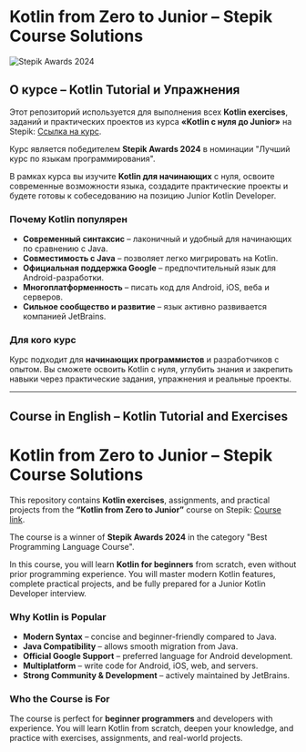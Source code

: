 # Kotlin from Zero to Junior – Stepik Course Solutions

![Stepik Awards 2024](https://stepik.org/course/207758/syllabus)

## О курсе – Kotlin Tutorial и Упражнения

Этот репозиторий используется для выполнения всех **Kotlin exercises**, заданий и практических проектов из курса **«Kotlin с нуля до Junior»** на Stepik: [Ссылка на курс](https://stepik.org/course/207758/syllabus).

Курс является победителем **Stepik Awards 2024** в номинации "Лучший курс по языкам программирования".

В рамках курса вы изучите **Kotlin для начинающих** с нуля, освоите современные возможности языка, создадите практические проекты и будете готовы к собеседованию на позицию Junior Kotlin Developer.

### Почему Kotlin популярен

- **Современный синтаксис** – лаконичный и удобный для начинающих по сравнению с Java.
- **Совместимость с Java** – позволяет легко мигрировать на Kotlin.
- **Официальная поддержка Google** – предпочтительный язык для Android-разработки.
- **Многоплатформенность** – писать код для Android, iOS, веба и серверов.
- **Сильное сообщество и развитие** – язык активно развивается компанией JetBrains.

### Для кого курс

Курс подходит для **начинающих программистов** и разработчиков с опытом. Вы сможете освоить Kotlin с нуля, углубить знания и закрепить навыки через практические задания, упражнения и реальные проекты.

---

## Course in English – Kotlin Tutorial and Exercises

# Kotlin from Zero to Junior – Stepik Course Solutions

This repository contains **Kotlin exercises**, assignments, and practical projects from the **“Kotlin from Zero to Junior”** course on Stepik: [Course link](https://stepik.org/course/207758/syllabus).

The course is a winner of **Stepik Awards 2024** in the category "Best Programming Language Course".

In this course, you will learn **Kotlin for beginners** from scratch, even without prior programming experience. You will master modern Kotlin features, complete practical projects, and be fully prepared for a Junior Kotlin Developer interview.

### Why Kotlin is Popular

- **Modern Syntax** – concise and beginner-friendly compared to Java.
- **Java Compatibility** – allows smooth migration from Java.
- **Official Google Support** – preferred language for Android development.
- **Multiplatform** – write code for Android, iOS, web, and servers.
- **Strong Community & Development** – actively maintained by JetBrains.

### Who the Course is For

The course is perfect for **beginner programmers** and developers with experience. You will learn Kotlin from scratch, deepen your knowledge, and practice with exercises, assignments, and real-world projects.


